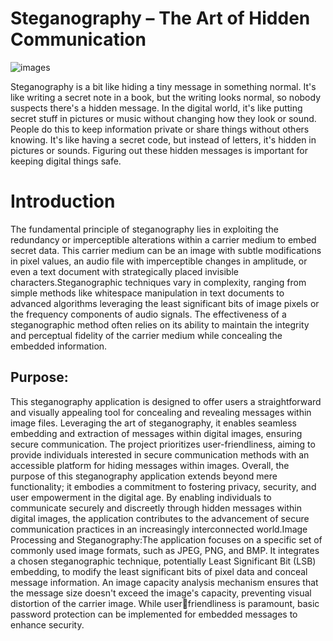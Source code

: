# Steganography – The Art of Hidden Communication
  ![images](https://github.com/Harsha7999/STEGANOGRAPHY/assets/138028961/cbc22af7-0371-4b4f-b293-27675ff1134f)

Steganography is a bit like hiding a tiny message in something normal. It's like writing a secret note in a book, but the writing looks normal, so nobody suspects there's a hidden message. In the digital world, it's like putting secret stuff in pictures or music without changing how they look or sound. People do this to keep information private or share things without others knowing. It's like having a secret code, but instead of letters, it's hidden in pictures or sounds. Figuring out these hidden messages is important for keeping digital things safe.

# Introduction 
The fundamental principle of steganography lies in exploiting the redundancy or imperceptible alterations within a carrier medium to embed secret data. This carrier medium can be an image with subtle modifications in pixel values, an audio file with imperceptible changes in amplitude, or even a text document with strategically placed 
invisible characters.Steganographic techniques vary in complexity, ranging from simple methods like whitespace manipulation in text documents to advanced algorithms leveraging the least significant bits of image pixels or the frequency components of audio signals. The effectiveness of a steganographic method often relies on its ability to maintain the integrity and perceptual fidelity of the carrier medium while concealing the embedded information.

## Purpose:
This steganography application is designed to offer users a straightforward and visually appealing tool for concealing and revealing messages within image files. Leveraging the art of steganography, it enables seamless embedding and extraction of messages within digital images, ensuring secure communication. The project 
prioritizes user-friendliness, aiming to provide individuals interested in secure communication methods with an accessible platform for hiding messages within images. Overall, the purpose of this steganography application extends beyond mere functionality; it embodies a commitment to fostering privacy, security, and user empowerment in the digital age. By enabling individuals to communicate securely and discreetly through hidden messages within digital images, the application contributes to the advancement of secure communication practices in an increasingly interconnected world.Image Processing and Steganography:The application focuses on a specific set of commonly used image formats, such as JPEG, PNG, and BMP. It integrates a chosen steganographic technique, potentially Least Significant Bit (LSB) embedding, to modify the least significant bits of pixel data and conceal message information. An image capacity analysis mechanism ensures that the message size doesn't exceed the image's capacity, preventing visual distortion of the carrier image. While userfriendliness is paramount, basic password protection can be implemented for embedded messages to enhance security.

